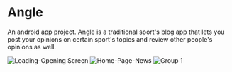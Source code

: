 # Angle
An android app project. Angle is a traditional sport's blog app that lets you post your opinions on certain sport's topics and review other people's opinions as well.


![Loading-Opening Screen](https://github.com/NikolaJocic4/Angle/assets/131682122/b4b4b8dd-1749-4fb5-a9e0-7b2368567f0f)
![Home-Page-News](https://github.com/NikolaJocic4/Angle/assets/131682122/e10992ed-3da0-4aea-be6e-6a80ed3ed101)
![Group 1](https://github.com/NikolaJocic4/Angle/assets/131682122/c44173b6-371b-4d38-9d43-201a9f669d9f)
